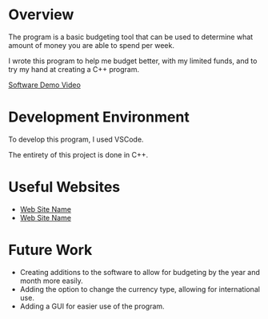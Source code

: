 # Overview

The program is a basic budgeting tool that can be used to determine what amount of money you are able to spend per week. 

I wrote this program to help me budget better, with my limited funds, and to try my hand at creating a C++ program.

[Software Demo Video](https://youtu.be/Zd_GzMMPn1A)

# Development Environment

To develop this program, I used VSCode.

The entirety of this project is done in C++.

# Useful Websites

- [Web Site Name](https://www.w3schools.com/cpp/default.asp)
- [Web Site Name](https://stackoverflow.com/)

# Future Work

- Creating additions to the software to allow for budgeting by the year and month more easily.
- Adding the option to change the currency type, allowing for international use.
- Adding a GUI for easier use of the program.